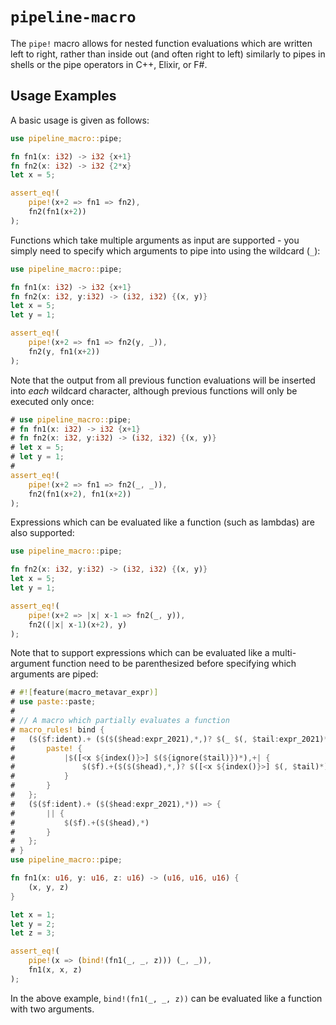 # `pipeline-macro`

The `pipe!` macro allows for nested function evaluations which are written left to right, rather than inside out (and often right to left) similarly to pipes in shells or the pipe operators in C++, Elixir, or F#.

## Usage Examples

A basic usage is given as follows:

```rust
use pipeline_macro::pipe;

fn fn1(x: i32) -> i32 {x+1}
fn fn2(x: i32) -> i32 {2*x}
let x = 5;

assert_eq!(
	pipe!(x+2 => fn1 => fn2),
	fn2(fn1(x+2))
);
```

Functions which take multiple arguments as input are supported - you simply need to specify which arguments to pipe into using the wildcard (`_`):

```rust
use pipeline_macro::pipe;

fn fn1(x: i32) -> i32 {x+1}
fn fn2(x: i32, y:i32) -> (i32, i32) {(x, y)}
let x = 5;
let y = 1;

assert_eq!(
	pipe!(x+2 => fn1 => fn2(y, _)),
	fn2(y, fn1(x+2))
);
```

Note that the output from all previous function evaluations will be inserted into *each* wildcard character, although previous functions will only be executed only once:

```rust
# use pipeline_macro::pipe;
# fn fn1(x: i32) -> i32 {x+1}
# fn fn2(x: i32, y:i32) -> (i32, i32) {(x, y)}
# let x = 5;
# let y = 1;
#
assert_eq!(
	pipe!(x+2 => fn1 => fn2(_, _)),
	fn2(fn1(x+2), fn1(x+2))
);
```

Expressions which can be evaluated like a function (such as lambdas) are also supported:

```rust
use pipeline_macro::pipe;

fn fn2(x: i32, y:i32) -> (i32, i32) {(x, y)}
let x = 5;
let y = 1;

assert_eq!(
	pipe!(x+2 => |x| x-1 => fn2(_, y)),
	fn2((|x| x-1)(x+2), y)
);
```

Note that to support expressions which can be evaluated like a multi-argument function need to be parenthesized before specifying which arguments are piped:

```rust
# #![feature(macro_metavar_expr)]
# use paste::paste;
# 
# // A macro which partially evaluates a function
# macro_rules! bind {
# 	($($f:ident).+ ($($($head:expr_2021),*,)? $(_ $(, $tail:expr_2021)*),*)) => {
# 		paste! {
# 			|$([<x ${index()}>] $(${ignore($tail)})*),+| {
# 				$($f).+($($($head),*,)? $([<x ${index()}>] $(, $tail)*),*)
# 			}
# 		}
# 	};
# 	($($f:ident).+ ($($head:expr_2021),*)) => {
# 		|| {
# 			$($f).+($($head),*)
# 		}
# 	};
# }
use pipeline_macro::pipe;

fn fn1(x: u16, y: u16, z: u16) -> (u16, u16, u16) {
	(x, y, z)
}

let x = 1;
let y = 2;
let z = 3;

assert_eq!(
	pipe!(x => (bind!(fn1(_, _, z))) (_, _)),
	fn1(x, x, z)
);
```

In the above example, `bind!(fn1(_, _, z))` can be evaluated like a function with two arguments.